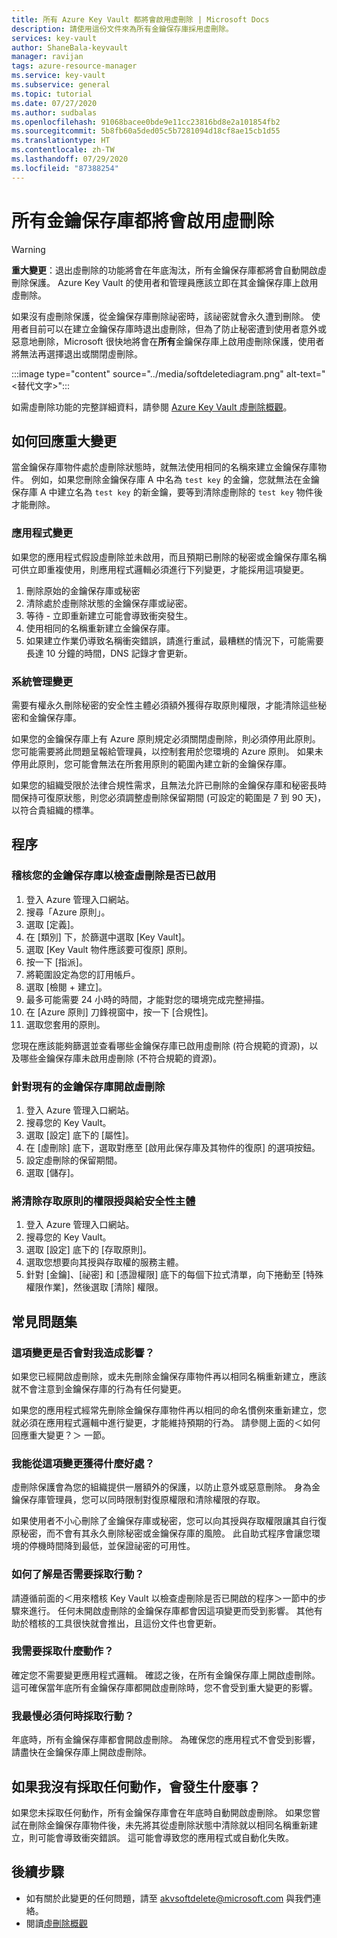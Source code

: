```yaml
---
title: 所有 Azure Key Vault 都將會啟用虛刪除 | Microsoft Docs
description: 請使用這份文件來為所有金鑰保存庫採用虛刪除。
services: key-vault
author: ShaneBala-keyvault
manager: ravijan
tags: azure-resource-manager
ms.service: key-vault
ms.subservice: general
ms.topic: tutorial
ms.date: 07/27/2020
ms.author: sudbalas
ms.openlocfilehash: 91068bacee0bde9e11cc23816bd8e2a101854fb2
ms.sourcegitcommit: 5b8fb60a5ded05c5b7281094d18cf8ae15cb1d55
ms.translationtype: HT
ms.contentlocale: zh-TW
ms.lasthandoff: 07/29/2020
ms.locfileid: "87388254"
---
```

# <a name="soft-delete-will-be-enabled-on-all-key-vaults"></a>所有金鑰保存庫都將會啟用虛刪除

> [!WARNING]
> **重大變更**：退出虛刪除的功能將會在年底淘汰，所有金鑰保存庫都將會自動開啟虛刪除保護。  Azure Key Vault 的使用者和管理員應該立即在其金鑰保存庫上啟用虛刪除。

如果沒有虛刪除保護，從金鑰保存庫刪除祕密時，該祕密就會永久遭到刪除。 使用者目前可以在建立金鑰保存庫時退出虛刪除，但為了防止秘密遭到使用者意外或惡意地刪除，Microsoft 很快地將會在**所有**金鑰保存庫上啟用虛刪除保護，使用者將無法再選擇退出或關閉虛刪除。

:::image type="content" source="../media/softdeletediagram.png" alt-text="<替代文字>":::

如需虛刪除功能的完整詳細資料，請參閱 [Azure Key Vault 虛刪除概觀](soft-delete-overview.md)。

## <a name="how-do-i-respond-to-breaking-changes"></a>如何回應重大變更

當金鑰保存庫物件處於虛刪除狀態時，就無法使用相同的名稱來建立金鑰保存庫物件。  例如，如果您刪除金鑰保存庫 A 中名為 `test key` 的金鑰，您就無法在金鑰保存庫 A 中建立名為 `test key` 的新金鑰，要等到清除虛刪除的 `test key` 物件後才能刪除。

### <a name="application-changes"></a>應用程式變更

如果您的應用程式假設虛刪除並未啟用，而且預期已刪除的秘密或金鑰保存庫名稱可供立即重複使用，則應用程式邏輯必須進行下列變更，才能採用這項變更。

1. 刪除原始的金鑰保存庫或秘密
2. 清除處於虛刪除狀態的金鑰保存庫或祕密。
3. 等待 - 立即重新建立可能會導致衝突發生。
4. 使用相同的名稱重新建立金鑰保存庫。
5. 如果建立作業仍導致名稱衝突錯誤，請進行重試，最糟糕的情況下，可能需要長達 10 分鐘的時間，DNS 記錄才會更新。

### <a name="administration-changes"></a>系統管理變更

需要有權永久刪除秘密的安全性主體必須額外獲得存取原則權限，才能清除這些秘密和金鑰保存庫。

如果您的金鑰保存庫上有 Azure 原則規定必須關閉虛刪除，則必須停用此原則。  您可能需要將此問題呈報給管理員，以控制套用於您環境的 Azure 原則。 如果未停用此原則，您可能會無法在所套用原則的範圍內建立新的金鑰保存庫。

如果您的組織受限於法律合規性需求，且無法允許已刪除的金鑰保存庫和秘密長時間保持可復原狀態，則您必須調整虛刪除保留期間 (可設定的範圍是 7 到 90 天)，以符合貴組織的標準。

## <a name="procedures"></a>程序

### <a name="audit-your-key-vaults-to-check-if-soft-delete-is-enabled"></a>稽核您的金鑰保存庫以檢查虛刪除是否已啟用

1. 登入 Azure 管理入口網站。
2. 搜尋「Azure 原則」。
3. 選取 [定義]。
4. 在 [類別] 下，於篩選中選取 [Key Vault]。
5. 選取 [Key Vault 物件應該要可復原] 原則。
6. 按一下 [指派]。
7. 將範圍設定為您的訂用帳戶。
8. 選取 [檢閱 + 建立]。
9. 最多可能需要 24 小時的時間，才能對您的環境完成完整掃描。
10. 在 [Azure 原則] 刀鋒視窗中，按一下 [合規性]。
11. 選取您套用的原則。

您現在應該能夠篩選並查看哪些金鑰保存庫已啟用虛刪除 (符合規範的資源)，以及哪些金鑰保存庫未啟用虛刪除 (不符合規範的資源)。

### <a name="turn-on-soft-delete-for-an-existing-key-vault"></a>針對現有的金鑰保存庫開啟虛刪除

1. 登入 Azure 管理入口網站。
2. 搜尋您的 Key Vault。
3. 選取 [設定] 底下的 [屬性]。
4. 在 [虛刪除] 底下，選取對應至 [啟用此保存庫及其物件的復原] 的選項按鈕。
5. 設定虛刪除的保留期間。
6. 選取 [儲存]。

### <a name="grant-purge-access-policy-permissions-to-a-security-principal"></a>將清除存取原則的權限授與給安全性主體

1. 登入 Azure 管理入口網站。
2. 搜尋您的 Key Vault。
3. 選取 [設定] 底下的 [存取原則]。
4. 選取您想要向其授與存取權的服務主體。
5. 針對 [金鑰]、[祕密] 和 [憑證權限] 底下的每個下拉式清單，向下捲動至 [特殊權限作業]，然後選取 [清除] 權限。

## <a name="frequently-asked-questions"></a>常見問題集

### <a name="does-this-change-affect-me"></a>這項變更是否會對我造成影響？

如果您已經開啟虛刪除，或未先刪除金鑰保存庫物件再以相同名稱重新建立，應該就不會注意到金鑰保存庫的行為有任何變更。

如果您的應用程式經常先刪除金鑰保存庫物件再以相同的命名慣例來重新建立，您就必須在應用程式邏輯中進行變更，才能維持預期的行為。 請參閱上面的＜如何回應重大變更？＞ 一節。

### <a name="how-do-i-benefit-from-this-change"></a>我能從這項變更獲得什麼好處？

虛刪除保護會為您的組織提供一層額外的保護，以防止意外或惡意刪除。 身為金鑰保存庫管理員，您可以同時限制對復原權限和清除權限的存取。

如果使用者不小心刪除了金鑰保存庫或秘密，您可以向其授與存取權限讓其自行復原秘密，而不會有其永久刪除秘密或金鑰保存庫的風險。 此自助式程序會讓您環境的停機時間降到最低，並保證祕密的可用性。

### <a name="how-do-i-find-out-if-i-need-to-take-action"></a>如何了解是否需要採取行動？

請遵循前面的＜用來稽核 Key Vault 以檢查虛刪除是否已開啟的程序＞一節中的步驟來進行。 任何未開啟虛刪除的金鑰保存庫都會因這項變更而受到影響。 其他有助於稽核的工具很快就會推出，且這份文件也會更新。

### <a name="what-action-do-i-need-to-take"></a>我需要採取什麼動作？

確定您不需要變更應用程式邏輯。 確認之後，在所有金鑰保存庫上開啟虛刪除。 這可確保當年底所有金鑰保存庫都開啟虛刪除時，您不會受到重大變更的影響。

### <a name="by-when-do-i-need-to-take-action"></a>我最慢必須何時採取行動？

年底時，所有金鑰保存庫都會開啟虛刪除。 為確保您的應用程式不會受到影響，請盡快在金鑰保存庫上開啟虛刪除。

## <a name="what-will-happen-if-i-dont-take-any-action"></a>如果我沒有採取任何動作，會發生什麼事？

如果您未採取任何動作，所有金鑰保存庫會在年底時自動開啟虛刪除。 如果您嘗試在刪除金鑰保存庫物件後，未先將其從虛刪除狀態中清除就以相同名稱重新建立，則可能會導致衝突錯誤。 這可能會導致您的應用程式或自動化失敗。

## <a name="next-steps"></a>後續步驟

- 如有關於此變更的任何問題，請至 [akvsoftdelete@microsoft.com](mailto:akvsoftdelete@microsoft.com) 與我們連絡。
- 閱讀[虛刪除概觀](soft-delete-overview.md)
